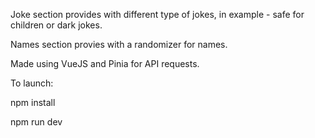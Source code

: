 Joke section provides with different type of jokes, in example - safe for children or dark jokes.

Names section provies with a randomizer for names.

Made using VueJS and Pinia for API requests.

To launch:

npm install

npm run dev
